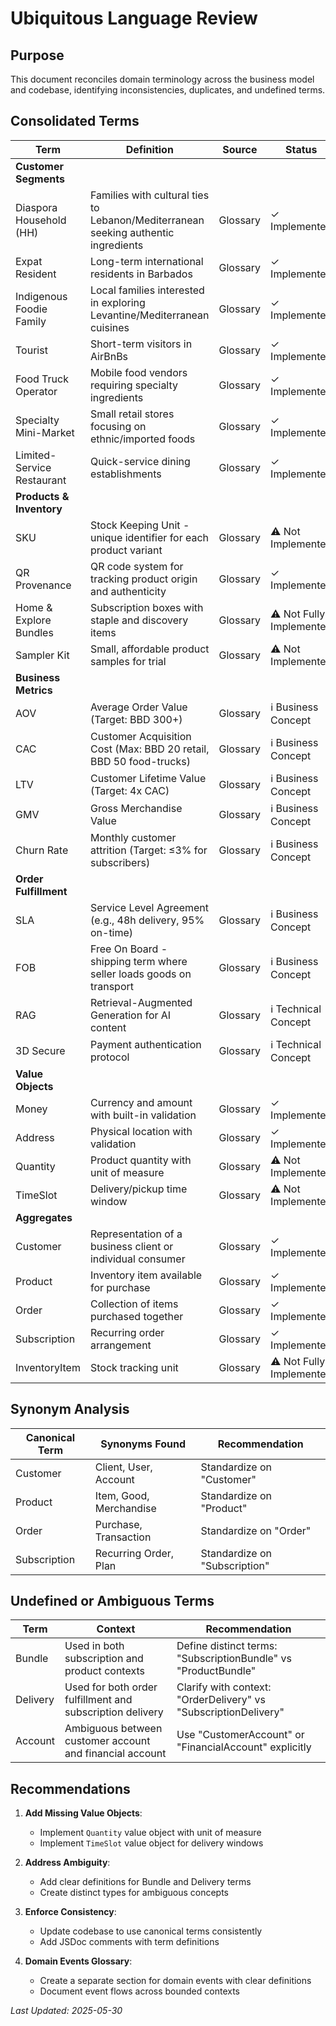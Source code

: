 # Ubiquitous Language Review

## Purpose
This document reconciles domain terminology across the business model and codebase, identifying inconsistencies, duplicates, and undefined terms.

## Consolidated Terms

| Term | Definition | Source | Status |
|------|------------|--------|--------|
| **Customer Segments** | | | |
| Diaspora Household (HH) | Families with cultural ties to Lebanon/Mediterranean seeking authentic ingredients | Glossary | ✓ Implemented |
| Expat Resident | Long-term international residents in Barbados | Glossary | ✓ Implemented |
| Indigenous Foodie Family | Local families interested in exploring Levantine/Mediterranean cuisines | Glossary | ✓ Implemented |
| Tourist | Short-term visitors in AirBnBs | Glossary | ✓ Implemented |
| Food Truck Operator | Mobile food vendors requiring specialty ingredients | Glossary | ✓ Implemented |
| Specialty Mini-Market | Small retail stores focusing on ethnic/imported foods | Glossary | ✓ Implemented |
| Limited-Service Restaurant | Quick-service dining establishments | Glossary | ✓ Implemented |
| **Products & Inventory** | | | |
| SKU | Stock Keeping Unit - unique identifier for each product variant | Glossary | ⚠️ Not Implemented |
| QR Provenance | QR code system for tracking product origin and authenticity | Glossary | ✓ Implemented |
| Home & Explore Bundles | Subscription boxes with staple and discovery items | Glossary | ⚠️ Not Fully Implemented |
| Sampler Kit | Small, affordable product samples for trial | Glossary | ⚠️ Not Implemented |
| **Business Metrics** | | | |
| AOV | Average Order Value (Target: BBD 300+) | Glossary | ℹ️ Business Concept |
| CAC | Customer Acquisition Cost (Max: BBD 20 retail, BBD 50 food-trucks) | Glossary | ℹ️ Business Concept |
| LTV | Customer Lifetime Value (Target: 4x CAC) | Glossary | ℹ️ Business Concept |
| GMV | Gross Merchandise Value | Glossary | ℹ️ Business Concept |
| Churn Rate | Monthly customer attrition (Target: ≤3% for subscribers) | Glossary | ℹ️ Business Concept |
| **Order Fulfillment** | | | |
| SLA | Service Level Agreement (e.g., 48h delivery, 95% on-time) | Glossary | ℹ️ Business Concept |
| FOB | Free On Board - shipping term where seller loads goods on transport | Glossary | ℹ️ Business Concept |
| RAG | Retrieval-Augmented Generation for AI content | Glossary | ℹ️ Technical Concept |
| 3D Secure | Payment authentication protocol | Glossary | ℹ️ Technical Concept |
| **Value Objects** | | | |
| Money | Currency and amount with built-in validation | Glossary | ✓ Implemented |
| Address | Physical location with validation | Glossary | ✓ Implemented |
| Quantity | Product quantity with unit of measure | Glossary | ⚠️ Not Implemented |
| TimeSlot | Delivery/pickup time window | Glossary | ⚠️ Not Implemented |
| **Aggregates** | | | |
| Customer | Representation of a business client or individual consumer | Glossary | ✓ Implemented |
| Product | Inventory item available for purchase | Glossary | ✓ Implemented |
| Order | Collection of items purchased together | Glossary | ✓ Implemented |
| Subscription | Recurring order arrangement | Glossary | ✓ Implemented |
| InventoryItem | Stock tracking unit | Glossary | ⚠️ Not Fully Implemented |

## Synonym Analysis

| Canonical Term | Synonyms Found | Recommendation |
|----------------|----------------|----------------|
| Customer | Client, User, Account | Standardize on "Customer" |
| Product | Item, Good, Merchandise | Standardize on "Product" |
| Order | Purchase, Transaction | Standardize on "Order" |
| Subscription | Recurring Order, Plan | Standardize on "Subscription" |

## Undefined or Ambiguous Terms

| Term | Context | Recommendation |
|------|---------|----------------|
| Bundle | Used in both subscription and product contexts | Define distinct terms: "SubscriptionBundle" vs "ProductBundle" |
| Delivery | Used for both order fulfillment and subscription delivery | Clarify with context: "OrderDelivery" vs "SubscriptionDelivery" |
| Account | Ambiguous between customer account and financial account | Use "CustomerAccount" or "FinancialAccount" explicitly |

## Recommendations

1. **Add Missing Value Objects**:
   - Implement `Quantity` value object with unit of measure
   - Implement `TimeSlot` value object for delivery windows

2. **Address Ambiguity**:
   - Add clear definitions for Bundle and Delivery terms
   - Create distinct types for ambiguous concepts

3. **Enforce Consistency**:
   - Update codebase to use canonical terms consistently
   - Add JSDoc comments with term definitions

4. **Domain Events Glossary**:
   - Create a separate section for domain events with clear definitions
   - Document event flows across bounded contexts

_Last Updated: 2025-05-30_
